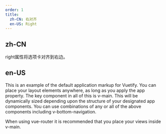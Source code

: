 ```yaml
---
order: 1
title:
  zh-CN: 右对齐
  en-US: Right
---
```


## zh-CN

right属性将选项卡对齐到右边。

## en-US

This is an example of the default application markup for Vuetify. You can place your layout elements anywhere, as long as you apply the app property. The key component in all of this is v-main. This will be dynamically sized depending upon the structure of your designated app components. You can use combinations of any or all of the above components including v-bottom-navigation.

When using vue-router it is recommended that you place your views inside v-main.
